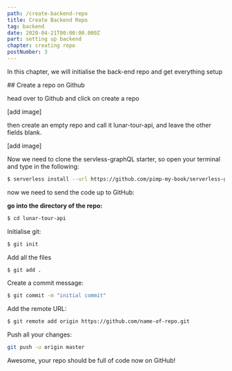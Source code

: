 ```yaml
---
path: /create-backend-repo
title: Create Backend Repo
tag: backend
date: 2020-04-21T00:00:00.000Z
part: setting up backend
chapter: creating repo
postNumber: 3
---
```


In this chapter, we will initialise the back-end repo and get everything setup

\## Create a repo on Github

head over to Github and click on create a repo

\[add image]

then create an empty repo and call it lunar-tour-api, and leave the other fields blank.

\[add image]

Now we need to clone the servless-graphQL starter, so open your terminal and type in the following:

```bash
$ serverless install --url https://github.com/pimp-my-book/serverless-graphql-nodejs-starter --name lunar-tour-api
```

now we need to send the code up to GitHub:

**go into the directory of the repo:**

```bash
$ cd lunar-tour-api
```

Initialise git:

```bash
$ git init
```

Add all the files

```bash
$ git add .
```

Create a commit message:

```bash
$ git commit -m "initial commit"
```

Add the remote URL:

```bash
$ git remote add origin https://github.com/name-of-repo.git
```

Push all your changes:

```bash
git push -u origin master
```

Awesome, your repo should be full of code now on GitHub!
